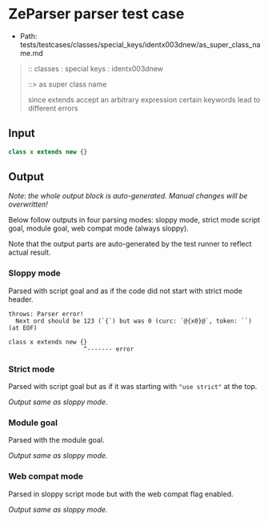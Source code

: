 # ZeParser parser test case

- Path: tests/testcases/classes/special_keys/identx003dnew/as_super_class_name.md

> :: classes : special keys : identx003dnew
>
> ::> as super class name
>
> since extends accept an arbitrary expression certain keywords lead to different errors

## Input

`````js
class x extends new {}
`````

## Output

_Note: the whole output block is auto-generated. Manual changes will be overwritten!_

Below follow outputs in four parsing modes: sloppy mode, strict mode script goal, module goal, web compat mode (always sloppy).

Note that the output parts are auto-generated by the test runner to reflect actual result.

### Sloppy mode

Parsed with script goal and as if the code did not start with strict mode header.

`````
throws: Parser error!
  Next ord should be 123 (`{`) but was 0 (curc: `@{x0}@`, token: ``) (at EOF)

class x extends new {}
                     ^------- error
`````

### Strict mode

Parsed with script goal but as if it was starting with `"use strict"` at the top.

_Output same as sloppy mode._

### Module goal

Parsed with the module goal.

_Output same as sloppy mode._

### Web compat mode

Parsed in sloppy script mode but with the web compat flag enabled.

_Output same as sloppy mode._
